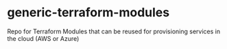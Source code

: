 # generic-terraform-modules
Repo for Terraform Modules that can be reused for provisioning services in the cloud (AWS or Azure)
